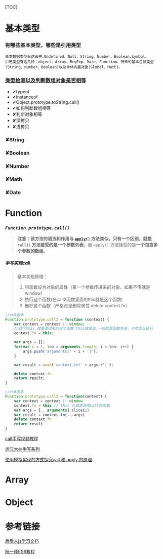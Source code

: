 [TOC]



# 基本类型

### 有哪些基本类型，哪些是引用类型

```
基本数据类型有这五种:Undefined、Null、String、Number、Boolean,Symbol。
引用类型有这几种：object、Array、RegExp、Date、Function、特殊的基本包装类型(String、Number、Boolean)以及单体内置对象(Global、Math)。
```

### [类型检测以及判断数组对象是否相等](类型检测以及判断数组对象是否相等.md)

- ✔typeof
- ✔instanceof
- ✔Object.prototype.toString.call()
- ✔如何判断数组相等
- ✘判断对象相等
- ✘深拷贝
- ✘浅拷贝

### ✘String

### ✘Boolean

### ✘Number

### ✘Math

### ✘Date


# Function

### *`Function.prototype.call()`*

> **注意：**该方法的语法和作用与 [`apply()`](https://developer.mozilla.org/zh-CN/docs/Web/JavaScript/Reference/Global_Objects/Function/apply) 方法类似，只有一个区别，就是 `call()` 方法接受的是**一个参数列表**，而 `apply()` 方法接受的是**一个包含多个参数的数组**。

##### 手写实现call

>基本实现原理：
>
>1. 将函数设为对象的属性（第一个参数传进来的对象，如果不传就是window）
>2. 执行这个函数(在call2函数里面的this就是这个函数)
>3. 删除这个函数（严格说是删除属性 delete context.fn）
>
>

```js
//es5版本
Function.prototype.call2 = function (context) {
    var context = context || window;
    //这个this,就是谁调用的这个函数 this就是谁,一般就是函数本身，不然怎么执行
    context.fn = this;

    var args = [];
    for(var i = 1, len = arguments.length; i < len; i++) {
        args.push('arguments[' + i + ']');
    }

    var result = eval('context.fn(' + args +')');

    delete context.fn
    return result;
}

//es6版本
Function.prototype.call2 = function(context) {
    var context = context || window
    context.fn = this // this 也就是调用call的函数
    var args = [...arguments].slice(1)
    var result = context.fn(...args)
    delete context.fn
    return result
}
```

[call手写视频教程](https://www.bilibili.com/video/BV1zE411K7gd)

[运江大神手写系列](https://github.com/heyunjiang/Blog/blob/master/es/深入js-一些功能模拟实现.md)

[使用模拟实现的方式探究call 和 apply 的原理](https://www.jianshu.com/p/92b48caee4b2)

# Array



# Object

# 参考链接

[后盾人js学习文档](http://houdunren.gitee.io/note/js/1%20%E5%9F%BA%E7%A1%80%E7%9F%A5%E8%AF%86.html)

[阮一峰ES6教程](https://es6.ruanyifeng.com/)
